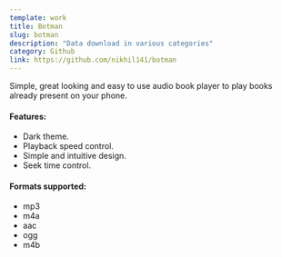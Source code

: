 ```yaml
---
template: work
title: Botman
slug: botman
description: "Data download in various categories"
category: Github
link: https://github.com/nikhil141/botman
---
```



Simple, great looking and easy to use audio book player to play books already present on your phone.

#### Features:

- Dark theme.
- Playback speed control.
- Simple and intuitive design.
- Seek time control.

#### Formats supported:

- mp3
- m4a
- aac
- ogg
- m4b
